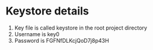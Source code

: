 # Keystore details

1. Key file is called keystore in the root project directory
2. Username is key0
3. Password is FGFNfDLKcjQoD7j8p43H